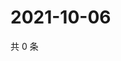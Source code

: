 # 2021-10-06

共 0 条

<!-- BEGIN WEIBO -->
<!-- 最后更新时间 Wed Oct 06 2021 23:08:25 GMT+0800 (China Standard Time) -->

<!-- END WEIBO -->
